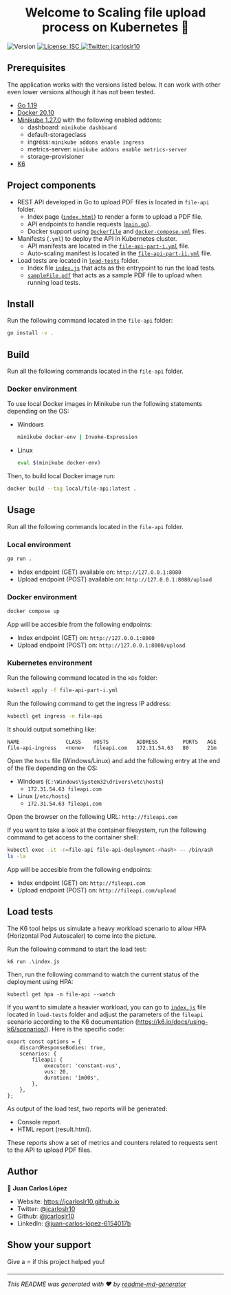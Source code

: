 <h1 align="center">Welcome to Scaling file upload process on Kubernetes 👋</h1>
<p>
  <img alt="Version" src="https://img.shields.io/badge/version-1.0.0-blue.svg?cacheSeconds=2592000" />
  <a href="#" target="_blank">
    <img alt="License: ISC" src="https://img.shields.io/badge/License-ISC-yellow.svg" />
  </a>
  <a href="https://twitter.com/jcarloslr10" target="_blank">
    <img alt="Twitter: jcarloslr10" src="https://img.shields.io/twitter/follow/jcarloslr10.svg?style=social" />
  </a>
</p>

## Prerequisites

The application works with the versions listed below. It can work with other even lower versions although it has not been tested.

- [Go 1.19](https://go.dev/doc/install/)
- [Docker 20.10](https://docs.docker.com/get-docker/)
- [Minikube 1.27.0](https://minikube.sigs.k8s.io/docs/start/) with the following enabled addons:
    * dashboard: `minikube dashboard`
    * default-storageclass
    * ingress: `minikube addons enable ingress`
    * metrics-server: `minikube addons enable metrics-server`
    * storage-provisioner
- [K6](https://k6.io/docs/)

## Project components

- REST API developed in Go to upload PDF files is located in `file-api` folder.
    * Index page ([`index.html`](https://github.com/jcarloslr10/scaling-file-upload-process-on-kubernetes/blob/main/file-api/index.html)) to render a form to upload a PDF file.
    * API endpoints to handle requests ([`main.go`](https://github.com/jcarloslr10/scaling-file-upload-process-on-kubernetes/blob/main/file-api/main.go)).
    * Docker support using [`Dockerfile`](https://github.com/jcarloslr10/scaling-file-upload-process-on-kubernetes/blob/main/file-api/Dockerfile) and [`docker-compose.yml`](https://github.com/jcarloslr10/scaling-file-upload-process-on-kubernetes/blob/main/file-api/docker-compose.yml) files.
- Manifests (`.yml`) to deploy the API in Kubernetes cluster.
    * API manifests are located in the [`file-api-part-i.yml`](https://github.com/jcarloslr10/scaling-file-upload-process-on-kubernetes/blob/main/k8s/file-api-part-i.yml) file.
    * Auto-scaling manifest is located in the [`file-api-part-ii.yml`](https://github.com/jcarloslr10/scaling-file-upload-process-on-kubernetes/blob/main/k8s/file-api-part-ii.yml) file.
- Load tests are located in [`load-tests`](https://github.com/jcarloslr10/scaling-file-upload-process-on-kubernetes/tree/main/load-tests) folder.
    * Index file [`index.js`](https://github.com/jcarloslr10/scaling-file-upload-process-on-kubernetes/blob/main/load-tests/index.js) that acts as the entrypoint to run the load tests.
    * [`sampleFile.pdf`](https://github.com/jcarloslr10/scaling-file-upload-process-on-kubernetes/blob/main/load-tests/sampleFile.pdf) that acts as a sample PDF file to upload when running load tests.

## Install

Run the following command located in the `file-api` folder:

```sh
go install -v .
```

## Build

Run all the following commands located in the `file-api` folder.

### Docker environment

To use local Docker images in Minikube run the following statements depending on the OS:

- Windows
  ```sh
  minikube docker-env | Invoke-Expression
  ```

- Linux
  ```sh
  eval $(minikube docker-env)
  ```

Then, to build local Docker image run:

```sh
docker build --tag local/file-api:latest .
```

## Usage

Run all the following commands located in the `file-api` folder.

### Local environment

```sh
go run .
```

- Index endpoint (GET) available on: `http://127.0.0.1:8080`
- Upload endpoint (POST) available on: `http://127.0.0.1:8080/upload`

### Docker environment

```sh
docker compose up
```

App will be accesible from the following endpoints:

- Index endpoint (GET) on: `http://127.0.0.1:8000`
- Upload endpoint (POST) on: `http://127.0.0.1:8000/upload`

### Kubernetes environment

Run the following command located in the `k8s` folder:

```sh
kubectl apply -f file-api-part-i.yml
```

Run the following command to get the ingress IP address:

```sh
kubectl get ingress -n file-api
```

It should output something like:

```
NAME               CLASS    HOSTS         ADDRESS        PORTS   AGE
file-api-ingress   <none>   fileapi.com   172.31.54.63   80      21m
```

Open the `hosts` file (Windows/Linux) and add the following entry at the end of the file depending on the OS:

- Windows (`C:\Windows\System32\drivers\etc\hosts`)
  - `172.31.54.63 fileapi.com`
- Linux (`/etc/hosts`)
  - `172.31.54.63 fileapi.com`

Open the browser on the following URL: `http://fileapi.com`

If you want to take a look at the container filesystem, run the following command to get access to the container shell:

```sh
kubectl exec -it -n=file-api file-api-deployment-<hash> -- /bin/ash
ls -la
```

App will be accesible from the following endpoints:

- Index endpoint (GET) on: `http://fileapi.com`
- Upload endpoint (POST) on: `http://fileapi.com/upload`

## Load tests

The K6 tool helps us simulate a heavy workload scenario to allow HPA (Horizontal Pod Autoscaler) to come into the picture.

Run the following command to start the load test:

```
k6 run .\index.js
```

Then, run the following command to watch the current status of the deployment using HPA:

```
kubectl get hpa -n file-api --watch
```

If you want to simulate a heavier workload, you can go to [`index.js`](https://github.com/jcarloslr10/scaling-file-upload-process-on-kubernetes/blob/main/load-tests/index.js#L9) file located in `load-tests` folder and adjust the parameters of the `fileapi` scenario according to the K6 documentation (https://k6.io/docs/using-k6/scenarios/). Here is the specific code:

```
export const options = {
    discardResponseBodies: true,
    scenarios: {
        fileapi: {
            executor: 'constant-vus',
            vus: 20,
            duration: '1m00s',
        },
    },
};
```

As output of the load test, two reports will be generated:

- Console report.
- HTML report (result.html).

These reports show a set of metrics and counters related to requests sent to the API to upload PDF files.

## Author

👤 **Juan Carlos López**

* Website: https://jcarloslr10.github.io
* Twitter: [@jcarloslr10](https://twitter.com/jcarloslr10)
* Github: [@jcarloslr10](https://github.com/jcarloslr10)
* LinkedIn: [@juan-carlos-lópez-6154017b](https://linkedin.com/in/juan-carlos-lópez-6154017b)

## Show your support

Give a ⭐️ if this project helped you!

***
_This README was generated with ❤️ by [readme-md-generator](https://github.com/kefranabg/readme-md-generator)_